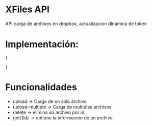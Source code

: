 # XFiles API

API carga de archivos en dropbox, actualizacion dinamica de token


# Implementación:
```
{
	
}
```

# Funcionalidades
- upload -> Carga de un solo archivo
- upload-multiple -> Carga de multiples archivos
- delete -> elimina un archivo por id
- get/{id} -> obtiene la información de un archivo 